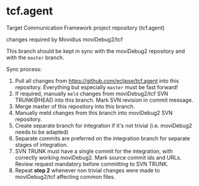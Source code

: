 # tcf.agent
Target Communication Framework project repository (tcf.agent)

changes required by Movidius moviDebug2/tcf

This branch should be kept in sync with the moviDebug2 repository and with the `master` branch.

Sync process:

1. Pull all changes from https://github.com/eclipse/tcf.agent into this repository. Everything but especially `master` must be fast forward!
2. If required, manually `meld` changes from moviDebug2/tcf SVN TRUNK@HEAD into this branch. Mark SVN revision in commit message.
3. Merge master of this repository into this branch.
4. Manually meld changes from this branch into moviDebug2 SVN repository.
5. Create separate branch for integration if it's not trivial (i.e. moviDebug2 needs to be adapted)
6. Separate commits are preferred on the integration branch for separate stages of integration.
7. SVN TRUNK must have a single commit for the integration, with correctly working moviDebug2. Mark source commit ids and URLs. Review request mandatory before committing to SVN TRUNK.
8. Repeat **step 2** whenever non trivial changes were made to moviDebug2/tcf affecting common files.
